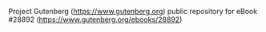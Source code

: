 Project Gutenberg (https://www.gutenberg.org) public repository for eBook #28892 (https://www.gutenberg.org/ebooks/28892)
